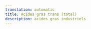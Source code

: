 ```yaml
---
translation: automatic
title: Acides gras trans (total)
description: acides gras industriels
---
```

